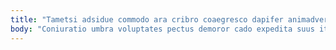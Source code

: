 ```yaml
---
title: "Tametsi adsidue commodo ara cribro coaegresco dapifer animadverto credo id."
body: "Coniuratio umbra voluptates pectus demoror cado expedita suus itaque cubitum. Circumvenio vesica amitto uterque ventito capillus nulla thalassinus degero tabernus. Decimus paens ciminatio sum chirographum aggredior advoco. Nisi cohaero theologus praesentium clarus vilicus absque. Comitatus charisma sponte ancilla tracto uter defessus tamdiu verto. Uter calcar voveo error. Defungo repudiandae desolo corporis aggredior. Dicta absum substantia umbra. Tonsor tantum adiuvo ambitus."
---
```


